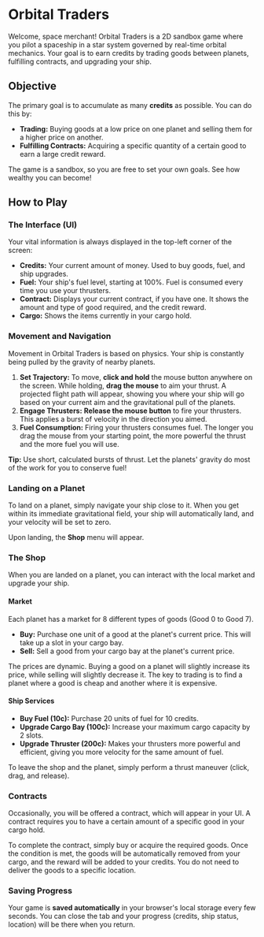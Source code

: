 
# Orbital Traders

Welcome, space merchant! Orbital Traders is a 2D sandbox game where you pilot a spaceship in a star system governed by real-time orbital mechanics. Your goal is to earn credits by trading goods between planets, fulfilling contracts, and upgrading your ship.

## Objective

The primary goal is to accumulate as many **credits** as possible. You can do this by:

*   **Trading:** Buying goods at a low price on one planet and selling them for a higher price on another.
*   **Fulfilling Contracts:** Acquiring a specific quantity of a certain good to earn a large credit reward.

The game is a sandbox, so you are free to set your own goals. See how wealthy you can become!

## How to Play

### The Interface (UI)

Your vital information is always displayed in the top-left corner of the screen:

*   **Credits:** Your current amount of money. Used to buy goods, fuel, and ship upgrades.
*   **Fuel:** Your ship's fuel level, starting at 100%. Fuel is consumed every time you use your thrusters.
*   **Contract:** Displays your current contract, if you have one. It shows the amount and type of good required, and the credit reward.
*   **Cargo:** Shows the items currently in your cargo hold.

### Movement and Navigation

Movement in Orbital Traders is based on physics. Your ship is constantly being pulled by the gravity of nearby planets.

1.  **Set Trajectory:** To move, **click and hold** the mouse button anywhere on the screen. While holding, **drag the mouse** to aim your thrust. A projected flight path will appear, showing you where your ship will go based on your current aim and the gravitational pull of the planets.
2.  **Engage Thrusters:** **Release the mouse button** to fire your thrusters. This applies a burst of velocity in the direction you aimed.
3.  **Fuel Consumption:** Firing your thrusters consumes fuel. The longer you drag the mouse from your starting point, the more powerful the thrust and the more fuel you will use.

**Tip:** Use short, calculated bursts of thrust. Let the planets' gravity do most of the work for you to conserve fuel!

### Landing on a Planet

To land on a planet, simply navigate your ship close to it. When you get within its immediate gravitational field, your ship will automatically land, and your velocity will be set to zero.

Upon landing, the **Shop** menu will appear.

### The Shop

When you are landed on a planet, you can interact with the local market and upgrade your ship.

#### Market
Each planet has a market for 8 different types of goods (Good 0 to Good 7).
*   **Buy:** Purchase one unit of a good at the planet's current price. This will take up a slot in your cargo bay.
*   **Sell:** Sell a good from your cargo bay at the planet's current price.

The prices are dynamic. Buying a good on a planet will slightly increase its price, while selling will slightly decrease it. The key to trading is to find a planet where a good is cheap and another where it is expensive.

#### Ship Services
*   **Buy Fuel (10c):** Purchase 20 units of fuel for 10 credits.
*   **Upgrade Cargo Bay (100c):** Increase your maximum cargo capacity by 2 slots.
*   **Upgrade Thruster (200c):** Makes your thrusters more powerful and efficient, giving you more velocity for the same amount of fuel.

To leave the shop and the planet, simply perform a thrust maneuver (click, drag, and release).

### Contracts

Occasionally, you will be offered a contract, which will appear in your UI. A contract requires you to have a certain amount of a specific good in your cargo hold.

To complete the contract, simply buy or acquire the required goods. Once the condition is met, the goods will be automatically removed from your cargo, and the reward will be added to your credits. You do not need to deliver the goods to a specific location.

### Saving Progress

Your game is **saved automatically** in your browser's local storage every few seconds. You can close the tab and your progress (credits, ship status, location) will be there when you return.

